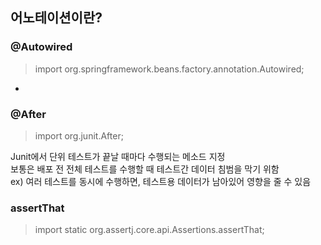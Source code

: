 
## 어노테이션이란?


### @Autowired
> import org.springframework.beans.factory.annotation.Autowired;
* 


### @After
> import org.junit.After;

Junit에서 단위 테스트가 끝날 때마다 수행되는 메소드 지정  
보통은 배포 전 전체 테스트를 수행할 때 테스트간 데이터 침범을 막기 위함  
ex) 여러 테스트를 동시에 수행하면, 테스트용 데이터가 남아있어 영향을 줄 수 있음  


### assertThat
> import static org.assertj.core.api.Assertions.assertThat;

<!--stackedit_data:
eyJoaXN0b3J5IjpbLTEzODA2Nzk3MjJdfQ==
-->